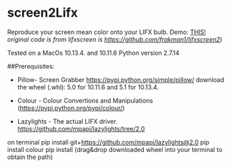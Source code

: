 # screen2Lifx

Reproduce your screen mean color onto your LIFX bulb.
Demo: [THIS!](https://youtu.be/WHCtUvEJXq0)
*original code is from lifxscreen is https://github.com/frakman1/lifxscreen2*)

Tested on a MacOs 10.13.4. and 10.11.6 Python version 2.7.14

##Prerequisites:

* Pillow- Screen Grabber https://pypi.python.org/simple/pillow/ 
download the wheel (.whl): 5.0 for 10.11.6 and 5.1 for 10.13.4.

* Colour - Colour Convertions and Manipulations  (https://pypi.python.org/pypi/colour/)

* Lazylights - The actual LIFX driver.  https://github.com/mpapi/lazylights/tree/2.0

on terminal
pip install git+https://github.com/mpapi/lazylights@2.0
pip install colour
pip install (drag&drop downloaded wheel into your terminal to obtain the path)




